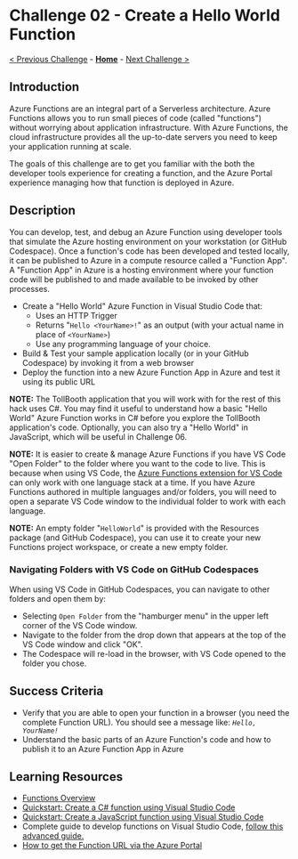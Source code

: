 # Challenge 02 - Create a Hello World Function

[< Previous Challenge](./Challenge-01.md) - **[Home](../README.md)** - [Next Challenge >](./Challenge-03.md)

## Introduction

Azure Functions are an integral part of a Serverless architecture.  Azure Functions allows you to run small pieces of code (called "functions") without worrying about application infrastructure. With Azure Functions, the cloud infrastructure provides all the up-to-date servers you need to keep your application running at scale.

The goals of this challenge are to get you familiar with the both the developer tools experience for creating a function, and the Azure Portal experience managing how that function is deployed in Azure.

## Description

You can develop, test, and debug an Azure Function using developer tools that simulate the Azure hosting environment on your workstation (or GitHub Codespace). Once a function's code has been developed and tested locally, it can be published to Azure in a compute resource called a "Function App".  A "Function App" in Azure is a hosting environment where your function code will be published to and made available to be invoked by other processes.

- Create a "Hello World" Azure Function in Visual Studio Code that:
    - Uses an HTTP Trigger
    - Returns "`Hello <YourName>!`" as an output (with your actual name in place of `<YourName>`)
    - Use any programming language of your choice.
- Build & Test your sample application locally (or in your GitHub Codespace) by invoking it from a web browser
- Deploy the function into a new Azure Function App in Azure and test it using its public URL
  
**NOTE:** The TollBooth application that you will work with for the rest of this hack uses C#. You may find it useful to understand how a basic "Hello World" Azure Function works in C# before you explore the TollBooth application's code. Optionally, you can also try a "Hello World" in JavaScript, which will be useful in Challenge 06.

**NOTE:** It is easier to create & manage Azure Functions if you have VS Code "Open Folder" to the folder where you want to the code to live. This is because when using VS Code, the [Azure Functions extension for VS Code](https://marketplace.visualstudio.com/items?itemName=ms-azuretools.vscode-azurefunctions&ssr=false#overview) can only work with one language stack at a time. If you have Azure Functions authored in multiple languages and/or folders, you will need to open a separate VS Code window to the individual folder to work with each language.

**NOTE:** An empty folder "`HelloWorld`" is provided with the Resources package (and GitHub Codespace), you can use it to create your new Functions project workspace, or create a new empty folder.

### Navigating Folders with VS Code on GitHub Codespaces

When using VS Code in GitHub Codespaces, you can navigate to other folders and open them by:
- Selecting `Open Folder` from the "hamburger menu" in the upper left corner of the VS Code window.
- Navigate to the folder from the drop down that appears at the top of the VS Code window and click "OK".
- The Codespace will re-load in the browser, with VS Code opened to the folder you chose.

## Success Criteria

- Verify that you are able to open your function in a browser (you need the complete Function URL). You should see a message like:
*`Hello, YourName!`*
- Understand the basic parts of an Azure Function's code and how to publish it to an Azure Function App in Azure

## Learning Resources

- [Functions Overview](https://docs.microsoft.com/azure/azure-functions/functions-overview)
- [Quickstart: Create a C# function using Visual Studio Code](https://learn.microsoft.com/en-us/azure/azure-functions/create-first-function-vs-code-csharp)
- [Quickstart: Create a JavaScript function using Visual Studio Code](https://learn.microsoft.com/en-us/azure/azure-functions/create-first-function-vs-code-node?pivots=nodejs-model-v4)
- Complete guide to develop functions on Visual Studio Code, [follow this advanced guide.](https://docs.microsoft.com/en-us/azure/azure-functions/functions-develop-vs-code?tabs=csharp)
- [How to get the Function URL via the Azure Portal](https://learn.microsoft.com/en-us/azure/azure-functions/functions-create-function-app-portal?pivots=programming-language-javascript#test-the-function)
